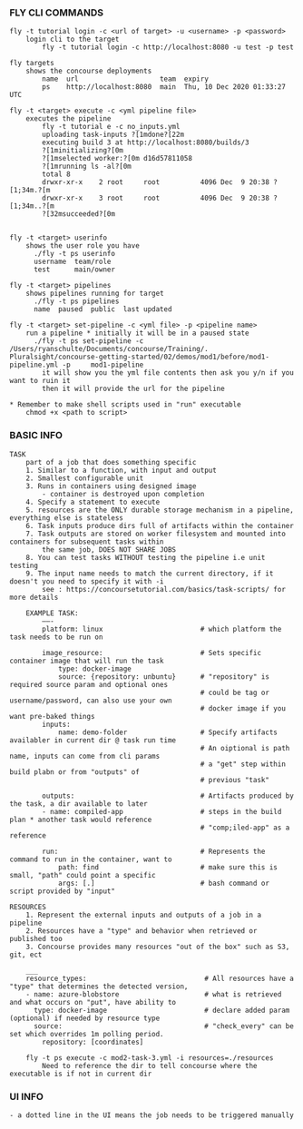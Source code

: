 ### FLY CLI COMMANDS

    fly -t tutorial login -c <url of target> -u <username> -p <password>
        login cli to the target
            fly -t tutorial login -c http://localhost:8080 -u test -p test

    fly targets
    	shows the concourse deployments
    		name  url                    team  expiry                       
    		ps    http://localhost:8080  main  Thu, 10 Dec 2020 01:33:27 UTC
    		
    fly -t <target> execute -c <yml pipeline file>
        executes the pipeline
            fly -t tutorial e -c no_inputs.yml
            uploading task-inputs ?[1mdone?[22m
            executing build 3 at http://localhost:8080/builds/3
            ?[1minitializing?[0m
            ?[1mselected worker:?[0m d16d57811058
            ?[1mrunning ls -al?[0m
            total 8
            drwxr-xr-x    2 root     root          4096 Dec  9 20:38 ?[1;34m.?[m
            drwxr-xr-x    3 root     root          4096 Dec  9 20:38 ?[1;34m..?[m
            ?[32msucceeded?[0m

    
    fly -t <target> userinfo
    	shows the user role you have
    	  ./fly -t ps userinfo
    	  username  team/role 
          test      main/owner
    
    fly -t <target> pipelines
    	shows pipelines running for target
    	  ./fly -t ps pipelines
    	  name  paused  public  last updated
     	
    fly -t <target> set-pipeline -c <yml file> -p <pipeline name>
    	run a pipeline * initially it will be in a paused state
    	  ./fly -t ps set-pipeline -c /Users/ryanschulte/Documents/concourse/Training/.  	Pluralsight/concourse-getting-started/02/demos/mod1/before/mod1-pipeline.yml -p 	mod1-pipeline 
    		it will show you the yml file contents then ask you y/n if you want to ruin it
    		then it will provide the url for the pipeline
	
	* Remember to make shell scripts used in "run" executable
	    chmod +x <path to script>
	    
  
### BASIC INFO

	TASK
		part of a job that does something specific 
		1. Similar to a function, with input and output
		2. Smallest configurable unit
		3. Runs in containers using designed image 
			- container is destroyed upon completion
		4. Specify a statement to execute
        5. resources are the ONLY durable storage mechanism in a pipeline, everything else is stateless
        6. Task inputs produce dirs full of artifacts within the container
        7. Task outputs are stored on worker filesystem and mounted into containers for subsequent tasks within
            the same job, DOES NOT SHARE JOBS
        8. You can test tasks WITHOUT testing the pipeline i.e unit testing
        9. The input name needs to match the current directory, if it doesn't you need to specify it with -i
            see : https://concoursetutorial.com/basics/task-scripts/ for more details
		
		EXAMPLE TASK:
			——-
			platform: linux                        # which platform the task needs to be run on

            image_resource:                        # Sets specific container image that will run the task
			    type: docker-image
                source: {repository: unbuntu}      # "repository" is required source param and optional ones 
                                                   # could be tag or username/password, can also use your own
                                                   # docker image if you want pre-baked things
            inputs:
                name: demo-folder                  # Specify artifacts availabler in current dir @ task run time    
                                                   # An oiptional is path name, inputs can come from cli params
                                                   # a "get" step within build plabn or from "outputs" of 
                                                   # previous "task"
            
            outputs:                               # Artifacts produced by the task, a dir available to later
            - name: compiled-app                   # steps in the build plan * another task would reference
                                                   # "comp;iled-app" as a reference 

            run:                                   # Represents the command to run in the container, want to 
                path: find                         # make sure this is small, "path" could point a specific
                args: [.]                          # bash command or script provided by "input"

    RESOURCES
        1. Represent the external inputs and outputs of a job in a pipeline
        2. Resources have a "type" and behavior when retrieved or published too
        3. Concourse provides many resources "out of the box" such as S3, git, ect
        
        ___
        resource_types:                             # All resources have a "type" that determines the detected version,
        - name: azure-blobstore                     # what is retrieved and what occurs on "put", have ability to 
          type: docker-image                        # declare added param (optional) if needed by resource type
          source:                                   # "check_every" can be set which overrides 1m polling period.
            repository: [coordinates]
        
        fly -t ps execute -c mod2-task-3.yml -i resources=./resources
	        Need to reference the dir to tell concourse where the executable is if not in current dir

### UI INFO

	- a dotted line in the UI means the job needs to be triggered manually